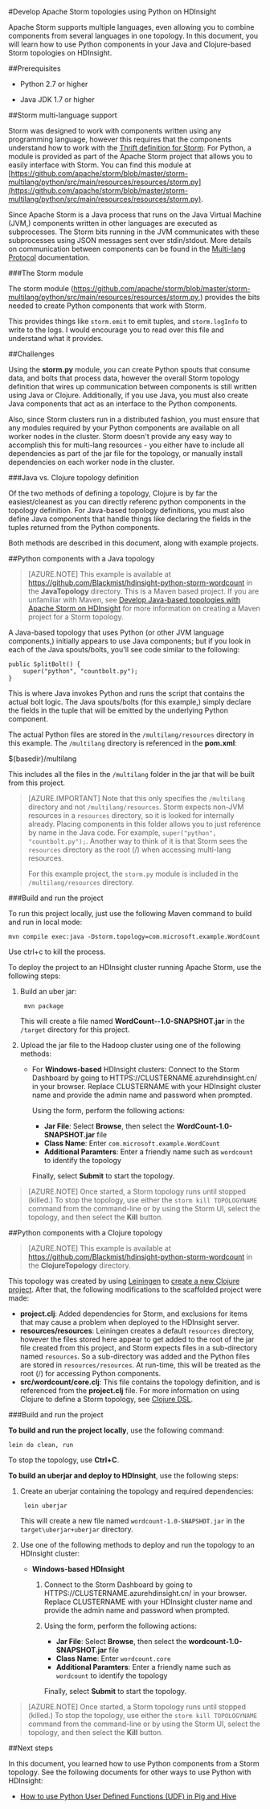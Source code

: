 <properties
   pageTitle="Use Python components in a Storm topology on HDinsight | Windows Azure"
   description="Learn how you can use Python components from with Apache Storm on Azure HDInsight. You will learn how to use Python components from both a Java based, and Clojure based Storm topology."
   services="hdinsight"
   documentationCenter=""
   authors="Blackmist"
   manager="paulettm"
   editor="cgronlun"/>

<tags
	ms.service="hdinsight"
	ms.date="12/04/2015"
	wacn.date=""/>

#Develop Apache Storm topologies using Python on HDInsight

Apache Storm supports multiple languages, even allowing you to combine components from several languages in one topology. In this document, you will learn how to use Python components in your Java and Clojure-based Storm topologies on HDInsight.

##Prerequisites

* Python 2.7 or higher

* Java JDK 1.7 or higher

##Storm multi-language support

Storm was designed to work with components written using any programming language, however this requires that the components understand how to work with the [Thrift definition for Storm](https://github.com/apache/storm/blob/master/storm-core/src/storm.thrift). For Python, a module is provided as part of the Apache Storm project that allows you to easily interface with Storm. You can find this module at [https://github.com/apache/storm/blob/master/storm-multilang/python/src/main/resources/resources/storm.py](https://github.com/apache/storm/blob/master/storm-multilang/python/src/main/resources/resources/storm.py).

Since Apache Storm is a Java process that runs on the Java Virtual Machine (JVM,) components written in other languages are executed as subprocesses. The Storm bits running in the JVM communicates with these subprocesses using JSON messages sent over stdin/stdout. More details on communication between components can be found in the [Multi-lang Protocol](https://storm.apache.org/documentation/Multilang-protocol.html) documentation.

###The Storm module

The storm module (https://github.com/apache/storm/blob/master/storm-multilang/python/src/main/resources/resources/storm.py,) provides the bits needed to create Python components that work with Storm.

This provides things like `storm.emit` to emit tuples, and `storm.logInfo` to write to the logs. I would encourage you to read over this file and understand what it provides.

##Challenges

Using the __storm.py__ module, you can create Python spouts that consume data, and bolts that process data, however the overall Storm topology definition that wires up communication between components is still written using Java or Clojure. Additionally, if you use Java, you must also create Java components that act as an interface to the Python components.

Also, since Storm clusters run in a distributed fashion, you must ensure that any modules required by your Python components are available on all worker nodes in the cluster. Storm doesn't provide any easy way to accomplish this for multi-lang resources - you either have to include all dependencies as part of the jar file for the topology, or manually install dependencies on each worker node in the cluster.

###Java vs. Clojure topology definition

Of the two methods of defining a topology, Clojure is by far the easiest/cleanest as you can directly referenc python components in the topology definition. For Java-based topology definitions, you must also define Java components that handle things like declaring the fields in the tuples returned from the Python components.

Both methods are described in this document, along with example projects.

##Python components with a Java topology

> [AZURE.NOTE] This example is available at https://github.com/Blackmist/hdinsight-python-storm-wordcount in the __JavaTopology__ directory. This is a Maven based project. If you are unfamiliar with Maven, see [Develop Java-based topologies with Apache Storm on HDInsight](/documentation/articles/hdinsight-storm-develop-java-topology) for more information on creating a Maven project for a Storm topology.

A Java-based topology that uses Python (or other JVM language components,) initially appears to use Java components; but if you look in each of the Java spouts/bolts, you'll see code similar to the following:

    public SplitBolt() {
        super("python", "countbolt.py");
    }

This is where Java invokes Python and runs the script that contains the actual bolt logic. The Java spouts/bolts (for this example,) simply declare the fields in the tuple that will be emitted by the underlying Python component.

The actual Python files are stored in the `/multilang/resources` directory in this example. The `/multilang` directory is referenced in the __pom.xml__:

<resources>
    <resource>
        <!-- Where the Python bits are kept -->
        <directory>${basedir}/multilang</directory>
    </resource>
</resources>

This includes all the files in the `/multilang` folder in the jar that will be built from this project.

> [AZURE.IMPORTANT] Note that this only specifies the `/multilang` directory and not `/multilang/resources`. Storm expects non-JVM resources in a `resources` directory, so it is looked for internally already. Placing components in this folder allows you to just reference by name in the Java code. For example, `super("python", "countbolt.py");`. Another way to think of it is that Storm sees the `resources` directory as the root (/) when accessing multi-lang resources.
>
> For this example project, the `storm.py` module is included in the `/multilang/resources` directory.

###Build and run the project

To run this project locally, just use the following Maven command to build and run in local mode:

    mvn compile exec:java -Dstorm.topology=com.microsoft.example.WordCount

Use ctrl+c to kill the process.

To deploy the project to an HDInsight cluster running Apache Storm, use the following steps:

1. Build an uber jar:

        mvn package

    This will create a file named __WordCount--1.0-SNAPSHOT.jar__ in the `/target` directory for this project.

2. Upload the jar file to the Hadoop cluster using one of the following methods:

    * For __Windows-based__ HDInsight clusters: Connect to the Storm Dashboard by going to HTTPS://CLUSTERNAME.azurehdinsight.cn/ in your browser. Replace CLUSTERNAME with your HDInsight cluster name and provide the admin name and password when prompted.

        Using the form, perform the following actions:

        * __Jar File__: Select __Browse__, then select the __WordCount-1.0-SNAPSHOT.jar__ file
        * __Class Name__: Enter `com.microsoft.example.WordCount`
        * __Additional Paramters__: Enter a friendly name such as `wordcount` to identify the topology

        Finally, select __Submit__ to start the topology.

> [AZURE.NOTE] Once started, a Storm topology runs until stopped (killed.) To stop the topology, use either the `storm kill TOPOLOGYNAME` command from the command-line or by using the Storm UI, select the topology, and then select the __Kill__ button.

##Python components with a Clojure topology

> [AZURE.NOTE] This example is available at https://github.com/Blackmist/hdinsight-python-storm-wordcount in the __ClojureTopology__ directory.

This topology was created by using [Leiningen](http://leiningen.org) to [create a new Clojure project](https://github.com/technomancy/leiningen/blob/stable/doc/TUTORIAL.md#creating-a-project). After that, the following modifications to the scaffolded project were made:

* __project.clj__: Added dependencies for Storm, and exclusions for items that may cause a problem when deployed to the HDInsight server.
* __resources/resources__: Leiningen creates a default `resources` directory, however the files stored here appear to get added to the root of the jar file created from this project, and Storm expects files in a sub-directory named `resources`. So a sub-directory was added and the Python files are stored in `resources/resources`. At run-time, this will be treated as the root (/) for accessing Python components.
* __src/wordcount/core.clj__: This file contains the topology definition, and is referenced from the __project.clj__ file. For more information on using Clojure to define a Storm topology, see [Clojure DSL](https://storm.apache.org/documentation/Clojure-DSL.html).

###Build and run the project

__To build and run the project locally__, use the following command:

    lein do clean, run

To stop the topology, use __Ctrl+C__.

__To build an uberjar and deploy to HDInsight__, use the following steps:

1. Create an uberjar containing the topology and required dependencies:

        lein uberjar

    This will create a new file named `wordcount-1.0-SNAPSHOT.jar` in the `target\uberjar+uberjar` directory.
    
2. Use one of the following methods to deploy and run the topology to an HDInsight cluster:
    
    * __Windows-based HDInsight__
    
        1. Connect to the Storm Dashboard by going to HTTPS://CLUSTERNAME.azurehdinsight.cn/ in your browser. Replace CLUSTERNAME with your HDInsight cluster name and provide the admin name and password when prompted.

        2. Using the form, perform the following actions:

            * __Jar File__: Select __Browse__, then select the __wordcount-1.0-SNAPSHOT.jar__ file
            * __Class Name__: Enter `wordcount.core`
            * __Additional Paramters__: Enter a friendly name such as `wordcount` to identify the topology

            Finally, select __Submit__ to start the topology.

> [AZURE.NOTE] Once started, a Storm topology runs until stopped (killed.) To stop the topology, use either the `storm kill TOPOLOGYNAME` command from the command-line or by using the Storm UI, select the topology, and then select the __Kill__ button.

##Next steps

In this document, you learned how to use Python components from a Storm topology. See the following documents for other ways to use Python with HDInsight:

* [How to use Python User Defined Functions (UDF) in Pig and Hive](/documentation/articles/hdinsight-python)